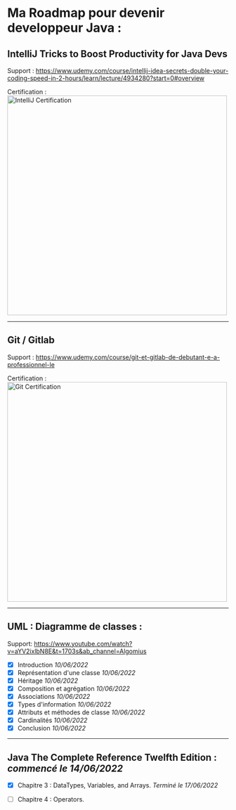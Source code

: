 

# Ma Roadmap pour devenir developpeur Java :
## IntelliJ Tricks to Boost Productivity for Java Devs
Support : https://www.udemy.com/course/intellij-idea-secrets-double-your-coding-speed-in-2-hours/learn/lecture/4934280?start=0#overview

Certification : </br>
<img src="https://zupimages.net/up/22/23/e4i6.jpg"
     alt="IntelliJ Certification"
     style=" width:500px; ratio:1;" />

---

## Git / Gitlab
Support : https://www.udemy.com/course/git-et-gitlab-de-debutant-e-a-professionnel-le

Certification : </br>
<img src="https://zupimages.net/up/22/23/qmkn.jpg"
     alt="Git Certification"
     style=" width:500px; ratio:1;" />

---

## UML : Diagramme de classes :
 Support: https://www.youtube.com/watch?v=aYV2ixlbN8E&t=1703s&ab_channel=Algomius
 
 - [X] Introduction _10/06/2022_
 - [X] Représentation d'une classe  _10/06/2022_
 - [X] Héritage  _10/06/2022_
 - [X] Composition et agrégation  _10/06/2022_
 - [X] Associations  _10/06/2022_
 - [X] Types d'information  _10/06/2022_
 - [X] Attributs et méthodes de classe  _10/06/2022_
 - [X] Cardinalités  _10/06/2022_
 - [X] Conclusion  _10/06/2022_
 
 ---

## Java The Complete Reference Twelfth Edition : _commencé le 14/06/2022_
- [X] Chapitre 3 : DataTypes, Variables, and Arrays.  _Terminé le 17/06/2022_
- [ ] Chapitre 4 : Operators.

